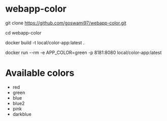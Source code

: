 # webapp-color

git clone https://github.com/goswami97/webapp-color.git

cd webapp-color

docker build -t local/color-app:latest .

docker run --rm -e APP_COLOR=green -p 8181:8080 local/color-app:latest


# Available colors
- red
- green
- blue
- blue2
- pink
- darkblue
